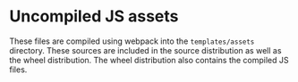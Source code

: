 # Uncompiled JS assets

These files are compiled using webpack into the `templates/assets` directory.
These sources are included in the source distribution as well as the wheel
distribution. The wheel distribution also contains the compiled JS files.
